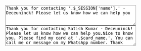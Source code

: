 <textarea required class="form-control message_content" cols="50" rows="4" name="message_content">Thank you for contacting '.$_SESSION['name'].' - Deceuninck! Please let us know how we can help you</textarea>


<textarea required class="form-control message_content" cols="50" rows="4" name="message_content">Thank you for contacting Satish Kumar - Deceuninck! Please let us know how we can help you.Nice to know you. Please find my card at '.$card_name.'. You can call me or message on my WhatsApp number. Thank you.</textarea>
